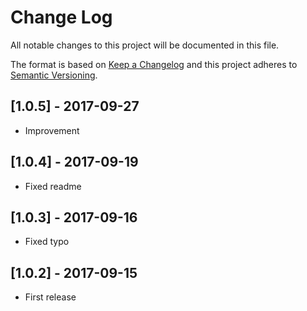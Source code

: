 # Change Log
All notable changes to this project will be documented in this file.

The format is based on [Keep a Changelog](http://keepachangelog.com/)
and this project adheres to [Semantic Versioning](http://semver.org/).

## [1.0.5] - 2017-09-27
- Improvement

## [1.0.4] - 2017-09-19
- Fixed readme

## [1.0.3] - 2017-09-16
- Fixed typo

## [1.0.2] - 2017-09-15
- First release